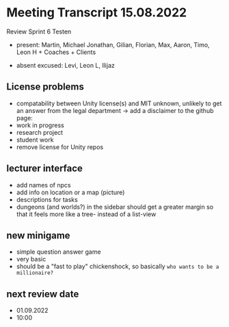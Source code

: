 # Meeting Transcript 15.08.2022

Review Sprint 6 Testen

- present: Martin, Michael Jonathan, Gilian, Florian, Max, Aaron,  Timo, Leon H + Coaches + Clients

- absent excused:  Levi, Leon L, Ilijaz

## License problems

- compatability between Unity license(s) and MIT unknown, unlikely to get an answer from the legal department
-> add a disclaimer to the github page:
- work in progress
- research project
- student work
- remove license for Unity repos

## lecturer interface

- add names of npcs
- add info on location or a map (picture)
- descriptions for tasks
- dungeons (and worlds?) in the sidebar should get a greater margin so that it feels more like a tree- instead of a list-view

## new minigame

- simple question answer game
- very basic
- should be a "fast to play" chickenshock, so basically `who wants to be a millionaire?`

## next review date

- 01.09.2022
- 10:00
